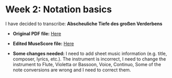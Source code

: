 # Week 2: Notation basics
 I have decided to transcribe: **Abscheuliche Tiefe des großen Verderbens**


- **Original PDF file:** [Here](https://github.com/Kerui0101/MCA-2023/files/12810971/Week2.pdf)

- **Edited MuseScore file:** [Here](https://github.com/Kerui0101/MCA-2023/raw/master/data/Week%202.mscz)

- **Some changes needed:**
I need to add sheet music information (e.g. title, composer, lyrics, etc.).
The instrument is incorrect, I need to change the instrument to Flute, Violetta or Bassoon, Voice, Continuo,
Some of the note conversions are wrong and I need to correct them.
